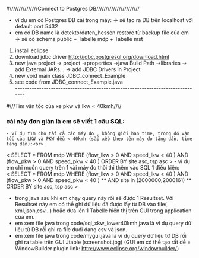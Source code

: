 #///////////////Connect to Postgres DB///////////////////////<br>
+ ví dụ em có Postgres DB cài trong máy: => sẽ tạo ra DB trên localhost với default port 5432 <br>
+ em có DB name là detektordaten_hessen restore từ backup file của em => sẽ có schema public + Tabelle mdp + Tabelle mst

1. install eclipse
2. download jdbc driver http://jdbc.postgresql.org/download.html
3. new java project -> project ->properties ->java Build Path ->libraries -> add External JARs... -> add JDBC Drivers in Project 
4. new void main class JDBC_connect_Example
5. see code from JDBC_connect_Example.java <br>
------------------------------------------------------------------------------<br>

#///Tìm vận tốc của xe pkw và lkw < 40kmh////
### cái này đơn giản là em sẽ viết 1 câu SQL: <br>
	- ví dụ tìm cho tất cả các máy đo , không giới hạn time, trong đó vận tốc của LKW và PKW đều < 40kmh (sắp xếp theo tên máy đo tăng dần, time tăng dần):<br>
< SELECT 
	*
FROM 
	mdp
WHERE 
	(flow_lkw > 0 AND speed_lkw < 40 ) 
	AND (flow_pkw > 0 AND speed_pkw < 40 )
ORDER BY site asc, tsp asc >
	- ví dụ em chỉ muốn query trên 1 vài máy đo thôi thi thêm vào SQL 1 điều kiện:<br>
< SELECT 
	*
FROM 
	mdp
WHERE 
	(flow_lkw > 0 AND speed_lkw < 40 ) 
	AND (flow_pkw > 0 AND speed_pkw < 40 )
	** AND site in (2000000,2000161) **
ORDER BY site asc, tsp asc >
+ trong java sau khi em chạy query này rồi sẽ được 1 Resultset. Với Resultset này em có thể ghi dữ liệu đã được lấy từ DB vào file( xml,json,csv...) hoặc đưa lên 1 Tabelle hiển thị trên GUI trong application của em.
+ em xem file java trong code/sql_xkw_lower40kmh.java là ví dụ query dữ liệu từ DB rồi ghi ra file dưới dạng csv và json.
+ em xem file java trong code/mygui.java là ví dụ query dữ liệu từ DB rồi ghi ra table trên GUI Jtable (screenshot.jpg) (GUI em có thể tạo rất dễ = WindowBuilder plugin link: http://www.eclipse.org/windowbuilder/)